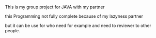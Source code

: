 This is my group project for JAVA with my partner

this Programming not fully complete because of my lazyness partner

but it can be use for who need for example and need to reviewer to other people.
